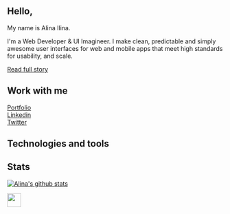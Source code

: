 ## Hello,

My name is Alina Ilina.

I'm a Web Developer & UI Imagineer. I make clean, predictable and simply awesome user interfaces for web and mobile apps that meet high standards for usability, and scale.

[Read full story][about]

## Work with me

[Portfolio][website] <br/>
[Linkedin][linkedin] <br/>
[Twitter][twitter] <br/>

## Technologies and tools

[about]: https://alinailina.info/about
[website]: https://alinailina.info
[linkedin]: https://www.linkedin.com/in/alinailina/
[twitter]: https://twitter.com/alinaimagineer

## Stats

[![Alina's github stats](https://github-readme-stats.vercel.app/api?username=alinailina)](https://github.com/anuraghazra/github-readme-stats)

<img height="32" width="32" src="https://cdn.jsdelivr.net/npm/simple-icons@v3/icons/javascript.svg" />
